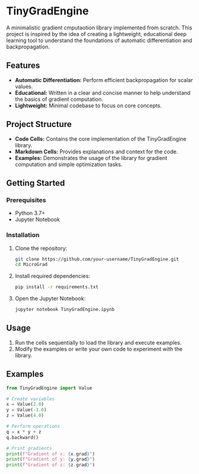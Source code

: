 # TinyGradEngine
A minimalistic gradient cmputaotion library implemented from scratch. This project is inspired by the idea of creating a lightweight, educational deep learning tool to understand the foundations of automatic differentiation and backpropagation.

## Features

- **Automatic Differentiation:** Perform efficient backpropagation for scalar values.
- **Educational:** Written in a clear and concise manner to help understand the basics of gradient computation.
- **Lightweight:** Minimal codebase to focus on core concepts.

## Project Structure

- **Code Cells:** Contains the core implementation of the TinyGradEngine library.
- **Markdown Cells:** Provides explanations and context for the code.
- **Examples:** Demonstrates the usage of the library for gradient computation and simple optimization tasks.

## Getting Started

### Prerequisites

- Python 3.7+
- Jupyter Notebook

### Installation

1. Clone the repository:

   ```bash
   git clone https://github.com/your-username/TinyGradEngine.git
   cd MicroGrad
   ```

2. Install required dependencies:

   ```bash
   pip install -r requirements.txt
   ```

3. Open the Jupyter Notebook:

   ```bash
   jupyter notebook TinyGradEngine.ipynb
   ```

## Usage

1. Run the cells sequentially to load the library and execute examples.
2. Modify the examples or write your own code to experiment with the library.

## Examples

```python
from TinyGradEngine import Value

# Create variables
x = Value(2.0)
y = Value(-3.0)
z = Value(4.0)

# Perform operations
q = x * y + z
q.backward()

# Print gradients
print(f"Gradient of x: {x.grad}")
print(f"Gradient of y: {y.grad}")
print(f"Gradient of z: {z.grad}")
```
